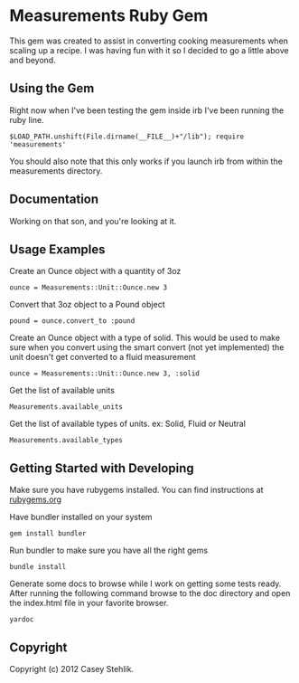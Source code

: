 # Measurements Ruby Gem
This gem was created to assist in converting cooking measurements when scaling up a recipe.
I was having fun with it so I decided to go a little above and beyond.

## Using the Gem
Right now when I've been testing the gem inside irb I've been running the ruby line.

	$LOAD_PATH.unshift(File.dirname(__FILE__)+"/lib"); require 'measurements'

You should also note that this only works if you launch irb from within the measurements directory.

## Documentation
Working on that son, and you're looking at it.

## Usage Examples
Create an Ounce object with a quantity of 3oz

	ounce = Measurements::Unit::Ounce.new 3

Convert that 3oz object to a Pound object

	pound = ounce.convert_to :pound
	
Create an Ounce object with a type of solid. This would be used to make sure when you convert
using the smart convert (not yet implemented) the unit doesn't get converted to a fluid measurement

	ounce = Measurements::Unit::Ounce.new 3, :solid
	
Get the list of available units

	Measurements.available_units
	
Get the list of available types of units. ex: Solid, Fluid or Neutral

	Measurements.available_types
	
## Getting Started with Developing
Make sure you have rubygems installed. You can find instructions at [rubygems.org](http://docs.rubygems.org/read/chapter/3)

Have bundler installed on your system

	gem install bundler
	
Run bundler to make sure you have all the right gems

	bundle install
	
Generate some docs to browse while I work on getting some tests ready. After running the following command
browse to the doc directory and open the index.html file in your favorite browser.

	yardoc
	
## Copyright
Copyright (c) 2012 Casey Stehlik.